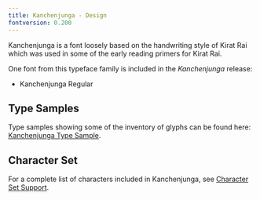 ```yaml
---
title: Kanchenjunga - Design
fontversion: 0.200
---
```


Kanchenjunga is a font loosely based on the handwriting style of Kirat Rai which was used in some of the early reading primers for Kirat Rai.

One font from this typeface family is included in the *Kanchenjunga* release:

- Kanchenjunga Regular


## Type Samples

Type samples showing some of the inventory of glyphs can be found here: 
[Kanchenjunga Type Sample](sample.md).

## Character Set

For a complete list of characters included in Kanchenjunga, see [Character Set Support](charset.md).

